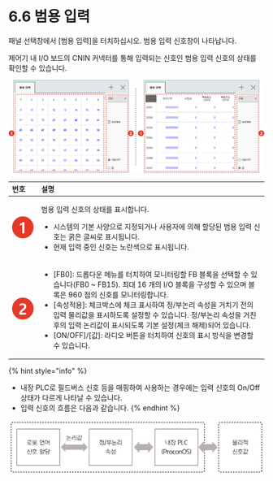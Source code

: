 # 6.6 범용 입력

패널 선택창에서 \[범용 입력\]을 터치하십시오. 범용 입력 신호창이 나타납니다.

제어기 내 I/O 보드의 CNIN 커넥터를 통해 입력되는 신호인 범용 입력 신호의 상태를 확인할 수 있습니다.

![&#xADF8;&#xB9BC; 40 &#xBC94;&#xC6A9; &#xC785;&#xB825; &#xC2E0;&#xD638; - ON/OFF &#xC0C1;&#xD0DC;\(&#xC88C;\) / &#xAC12; &#xC0C1;&#xD0DC;\(&#xC6B0;\)](../.gitbook/assets/image%20%28166%29.png)

<table>
  <thead>
    <tr>
      <th style="text-align:left">&#xBC88;&#xD638;</th>
      <th style="text-align:left">&#xC124;&#xBA85;</th>
    </tr>
  </thead>
  <tbody>
    <tr>
      <td style="text-align:left">
        <img src="../.gitbook/assets/c1.png" alt/>
      </td>
      <td style="text-align:left">
        <p>&#xBC94;&#xC6A9; &#xC785;&#xB825; &#xC2E0;&#xD638;&#xC758; &#xC0C1;&#xD0DC;&#xB97C;
          &#xD45C;&#xC2DC;&#xD569;&#xB2C8;&#xB2E4;.</p>
        <ul>
          <li>&#xC2DC;&#xC2A4;&#xD15C;&#xC758; &#xAE30;&#xBCF8; &#xC0AC;&#xC591;&#xC73C;&#xB85C;
            &#xC9C0;&#xC815;&#xB418;&#xAC70;&#xB098; &#xC0AC;&#xC6A9;&#xC790;&#xC5D0;
            &#xC758;&#xD574; &#xD560;&#xB2F9;&#xB41C; &#xBC94;&#xC6A9; &#xC785;&#xB825;
            &#xC2E0;&#xD638;&#xB294; &#xAD75;&#xC740; &#xAE00;&#xC528;&#xB85C; &#xD45C;&#xC2DC;&#xB429;&#xB2C8;&#xB2E4;.</li>
          <li>&#xD604;&#xC7AC; &#xC785;&#xB825; &#xC911;&#xC778; &#xC2E0;&#xD638;&#xB294;
            &#xB178;&#xB780;&#xC0C9;&#xC73C;&#xB85C; &#xD45C;&#xC2DC;&#xB429;&#xB2C8;&#xB2E4;.</li>
        </ul>
      </td>
    </tr>
    <tr>
      <td style="text-align:left">
        <img src="../.gitbook/assets/c2.png" alt/>
      </td>
      <td style="text-align:left">
        <ul>
          <li>[FB0]: &#xB4DC;&#xB86D;&#xB2E4;&#xC6B4; &#xBA54;&#xB274;&#xB97C; &#xD130;&#xCE58;&#xD558;&#xC5EC;
            &#xBAA8;&#xB2C8;&#xD130;&#xB9C1;&#xD560; FB &#xBE14;&#xB85D;&#xC744; &#xC120;&#xD0DD;&#xD560;
            &#xC218; &#xC788;&#xC2B5;&#xB2C8;&#xB2E4;(FB0 ~ FB15). &#xCD5C;&#xB300;
            16 &#xAC1C;&#xC758; I/O &#xBE14;&#xB85D;&#xC744; &#xAD6C;&#xC131;&#xD560;
            &#xC218; &#xC788;&#xC73C;&#xBA70; &#xBE14;&#xB85D;&#xC740; 960 &#xC810;&#xC758;
            &#xC2E0;&#xD638;&#xB97C; &#xBAA8;&#xB2C8;&#xD130;&#xB9C1;&#xD569;&#xB2C8;&#xB2E4;.</li>
          <li>[&#xC18D;&#xC131;&#xC801;&#xC6A9;]: &#xCCB4;&#xD06C;&#xBC15;&#xC2A4;&#xC5D0;
            &#xCCB4;&#xD06C; &#xD45C;&#xC2DC;&#xD558;&#xC5EC; &#xC815;/&#xBD80;&#xB17C;&#xB9AC;
            &#xC18D;&#xC131;&#xC744; &#xAC70;&#xCE58;&#xAE30; &#xC804;&#xC758; &#xC785;&#xB825;
            &#xBB3C;&#xB9AC;&#xAC12;&#xC744; &#xD45C;&#xC2DC;&#xD558;&#xB3C4;&#xB85D;
            &#xC124;&#xC815;&#xD560; &#xC218; &#xC788;&#xC2B5;&#xB2C8;&#xB2E4;. &#xC815;/&#xBD80;&#xB17C;&#xB9AC;
            &#xC18D;&#xC131;&#xC744; &#xAC70;&#xCE5C; &#xD6C4;&#xC758; &#xC785;&#xB825;
            &#xB17C;&#xB9AC;&#xAC12;&#xC774; &#xD45C;&#xC2DC;&#xB418;&#xB3C4;&#xB85D;
            &#xAE30;&#xBCF8; &#xC124;&#xC815;(&#xCCB4;&#xD06C; &#xD574;&#xC81C;)&#xB418;&#xC5B4;
            &#xC788;&#xC2B5;&#xB2C8;&#xB2E4;.</li>
          <li>[ON/OFF]/[&#xAC12;]: &#xB77C;&#xB514;&#xC624; &#xBC84;&#xD2BC;&#xC744;
            &#xD130;&#xCE58;&#xD558;&#xC5EC; &#xC2E0;&#xD638;&#xC758; &#xD45C;&#xC2DC;
            &#xBC29;&#xC2DD;&#xC744; &#xBCC0;&#xACBD;&#xD560; &#xC218; &#xC788;&#xC2B5;&#xB2C8;&#xB2E4;.</li>
        </ul>
      </td>
    </tr>
  </tbody>
</table>

{% hint style="info" %}
* 내장 PLC로 필드버스 신호 등을 매핑하여 사용하는 경우에는 입력 신호의 On/Off 상태가 다르게 나타날 수 있습니다.
* 입력 신호의 흐름은 다음과 같습니다. 
{% endhint %}

![](../.gitbook/assets/user-input-flow%20%281%29.png)

